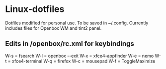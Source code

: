 # Linux-dotfiles
Dotfiles modified for personal use. To be saved in ~/.config. Currently includes files for Openbox WM and tint2 panel.

## Edits in /openbox/rc.xml for keybindings

W-s = fsearch
W-l = openbox --exit
W-x = xfce4-appfinder
W-e = nemo
W-t = xfce4-terminal
W-q = firefox
W-c = mousepad
W-f = ToggleMaximize
